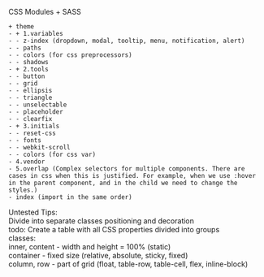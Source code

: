 CSS Modules + SASS
```
+ theme
- + 1.variables
- - z-index (dropdown, modal, tooltip, menu, notification, alert)
- - paths
- - colors (for css preprocessors)
- - shadows
- + 2.tools
- - button
- - grid
- - ellipsis
- - triangle
- - unselectable
- - placeholder
- - clearfix
- + 3.initials
- - reset-css
- - fonts
- - webkit-scroll
- - colors (for css var)
- 4.vendor
- 5.overlap (Complex selectors for multiple components. There are cases in css when this is justified. For example, when we use :hover in the parent component, and in the child we need to change the styles.)
- index (import in the same order)
```

Untested Tips:  
Divide into separate classes positioning and decoration  
todo: Create a table with all CSS properties divided into groups  
classes:  
  inner, content - width and height = 100% (static)  
  container - fixed size (relative, absolute, sticky, fixed)  
  column, row - part of grid (float, table-row, table-cell, flex, inline-block)  
